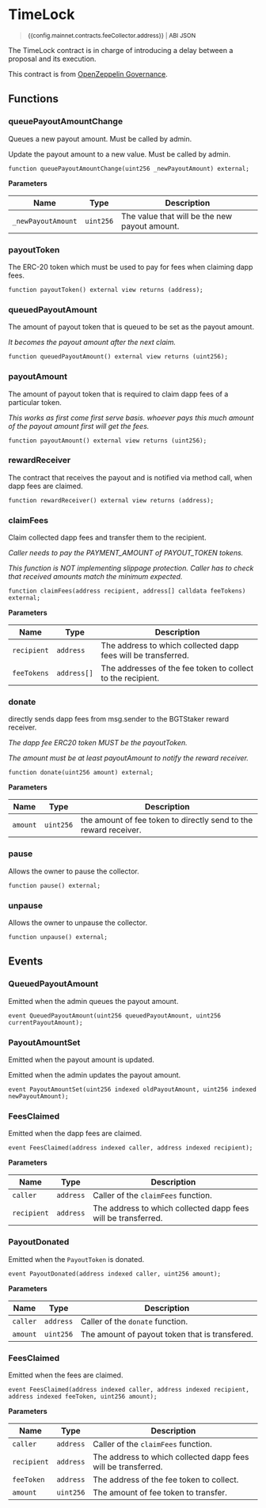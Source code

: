 <script setup>
  import config from '@berachain/config/constants.json';
</script>

# TimeLock

> <small><a target="_blank" :href="config.mainnet.dapps.berascan.url + 'address/' + config.mainnet.contracts.feeCollector.address">{{config.mainnet.contracts.feeCollector.address}}</a><span v-if="config.mainnet.contracts.feeCollector.abi">&nbsp;|&nbsp;<a target="_blank" :href="config.mainnet.contracts.feeCollector.abi">ABI JSON</a></span></small>

The TimeLock contract is in charge of introducing a delay between a proposal and its execution.

This contract is from [OpenZeppelin Governance](https://docs.openzeppelin.com/contracts/4.x/api/governance).

## Functions

### queuePayoutAmountChange

Queues a new payout amount. Must be called by admin.

Update the payout amount to a new value. Must be called by admin.

```solidity
function queuePayoutAmountChange(uint256 _newPayoutAmount) external;
```

**Parameters**

| Name               | Type      | Description                                   |
| ------------------ | --------- | --------------------------------------------- |
| `_newPayoutAmount` | `uint256` | The value that will be the new payout amount. |

### payoutToken

The ERC-20 token which must be used to pay for fees when claiming dapp fees.

```solidity
function payoutToken() external view returns (address);
```

### queuedPayoutAmount

The amount of payout token that is queued to be set as the payout amount.

_It becomes the payout amount after the next claim._

```solidity
function queuedPayoutAmount() external view returns (uint256);
```

### payoutAmount

The amount of payout token that is required to claim dapp fees of a particular token.

_This works as first come first serve basis. whoever pays this much amount of the payout amount first will
get the fees._

```solidity
function payoutAmount() external view returns (uint256);
```

### rewardReceiver

The contract that receives the payout and is notified via method call, when dapp fees are claimed.

```solidity
function rewardReceiver() external view returns (address);
```

### claimFees

Claim collected dapp fees and transfer them to the recipient.

_Caller needs to pay the PAYMENT_AMOUNT of PAYOUT_TOKEN tokens._

_This function is NOT implementing slippage protection. Caller has to check that received amounts match the
minimum expected._

```solidity
function claimFees(address recipient, address[] calldata feeTokens) external;
```

**Parameters**

| Name        | Type        | Description                                                   |
| ----------- | ----------- | ------------------------------------------------------------- |
| `recipient` | `address`   | The address to which collected dapp fees will be transferred. |
| `feeTokens` | `address[]` | The addresses of the fee token to collect to the recipient.   |

### donate

directly sends dapp fees from msg.sender to the BGTStaker reward receiver.

_The dapp fee ERC20 token MUST be the payoutToken._

_The amount must be at least payoutAmount to notify the reward receiver._

```solidity
function donate(uint256 amount) external;
```

**Parameters**

| Name     | Type      | Description                                                      |
| -------- | --------- | ---------------------------------------------------------------- |
| `amount` | `uint256` | the amount of fee token to directly send to the reward receiver. |

### pause

Allows the owner to pause the collector.

```solidity
function pause() external;
```

### unpause

Allows the owner to unpause the collector.

```solidity
function unpause() external;
```

## Events

### QueuedPayoutAmount

Emitted when the admin queues the payout amount.

```solidity
event QueuedPayoutAmount(uint256 queuedPayoutAmount, uint256 currentPayoutAmount);
```

### PayoutAmountSet

Emitted when the payout amount is updated.

Emitted when the admin updates the payout amount.

```solidity
event PayoutAmountSet(uint256 indexed oldPayoutAmount, uint256 indexed newPayoutAmount);
```

### FeesClaimed

Emitted when the dapp fees are claimed.

```solidity
event FeesClaimed(address indexed caller, address indexed recipient);
```

**Parameters**

| Name        | Type      | Description                                                   |
| ----------- | --------- | ------------------------------------------------------------- |
| `caller`    | `address` | Caller of the `claimFees` function.                           |
| `recipient` | `address` | The address to which collected dapp fees will be transferred. |

### PayoutDonated

Emitted when the `PayoutToken` is donated.

```solidity
event PayoutDonated(address indexed caller, uint256 amount);
```

**Parameters**

| Name     | Type      | Description                                    |
| -------- | --------- | ---------------------------------------------- |
| `caller` | `address` | Caller of the `donate` function.               |
| `amount` | `uint256` | The amount of payout token that is transfered. |

### FeesClaimed

Emitted when the fees are claimed.

```solidity
event FeesClaimed(address indexed caller, address indexed recipient, address indexed feeToken, uint256 amount);
```

**Parameters**

| Name        | Type      | Description                                                   |
| ----------- | --------- | ------------------------------------------------------------- |
| `caller`    | `address` | Caller of the `claimFees` function.                           |
| `recipient` | `address` | The address to which collected dapp fees will be transferred. |
| `feeToken`  | `address` | The address of the fee token to collect.                      |
| `amount`    | `uint256` | The amount of fee token to transfer.                          |
